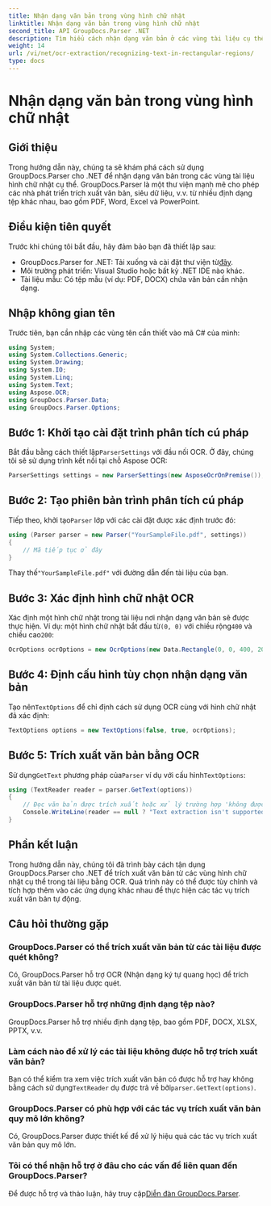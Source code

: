 ```yaml
---
title: Nhận dạng văn bản trong vùng hình chữ nhật
linktitle: Nhận dạng văn bản trong vùng hình chữ nhật
second_title: API GroupDocs.Parser .NET
description: Tìm hiểu cách nhận dạng văn bản ở các vùng tài liệu cụ thể bằng GroupDocs.Parser cho .NET có khả năng OCR.
weight: 14
url: /vi/net/ocr-extraction/recognizing-text-in-rectangular-regions/
type: docs
---
```

# Nhận dạng văn bản trong vùng hình chữ nhật

## Giới thiệu
Trong hướng dẫn này, chúng ta sẽ khám phá cách sử dụng GroupDocs.Parser cho .NET để nhận dạng văn bản trong các vùng tài liệu hình chữ nhật cụ thể. GroupDocs.Parser là một thư viện mạnh mẽ cho phép các nhà phát triển trích xuất văn bản, siêu dữ liệu, v.v. từ nhiều định dạng tệp khác nhau, bao gồm PDF, Word, Excel và PowerPoint.
## Điều kiện tiên quyết
Trước khi chúng tôi bắt đầu, hãy đảm bảo bạn đã thiết lập sau:
-  GroupDocs.Parser for .NET: Tải xuống và cài đặt thư viện từ[đây](https://releases.groupdocs.com/parser/net/).
- Môi trường phát triển: Visual Studio hoặc bất kỳ .NET IDE nào khác.
- Tài liệu mẫu: Có tệp mẫu (ví dụ: PDF, DOCX) chứa văn bản cần nhận dạng.

## Nhập không gian tên
Trước tiên, bạn cần nhập các vùng tên cần thiết vào mã C# của mình:
```csharp
using System;
using System.Collections.Generic;
using System.Drawing;
using System.IO;
using System.Linq;
using System.Text;
using Aspose.OCR;
using GroupDocs.Parser.Data;
using GroupDocs.Parser.Options;
```
## Bước 1: Khởi tạo cài đặt trình phân tích cú pháp
 Bắt đầu bằng cách thiết lập`ParserSettings` với đầu nối OCR. Ở đây, chúng tôi sẽ sử dụng trình kết nối tại chỗ Aspose OCR:
```csharp
ParserSettings settings = new ParserSettings(new AsposeOcrOnPremise());
```
## Bước 2: Tạo phiên bản trình phân tích cú pháp
 Tiếp theo, khởi tạo`Parser` lớp với các cài đặt được xác định trước đó:
```csharp
using (Parser parser = new Parser("YourSampleFile.pdf", settings))
{
    // Mã tiếp tục ở đây
}
```
 Thay thế`"YourSampleFile.pdf"` với đường dẫn đến tài liệu của bạn.
## Bước 3: Xác định hình chữ nhật OCR
 Xác định một hình chữ nhật trong tài liệu nơi nhận dạng văn bản sẽ được thực hiện. Ví dụ: một hình chữ nhật bắt đầu từ`(0, 0)` với chiều rộng`400` và chiều cao`200`:
```csharp
OcrOptions ocrOptions = new OcrOptions(new Data.Rectangle(0, 0, 400, 200));
```
## Bước 4: Định cấu hình tùy chọn nhận dạng văn bản
 Tạo nên`TextOptions` để chỉ định cách sử dụng OCR cùng với hình chữ nhật đã xác định:
```csharp
TextOptions options = new TextOptions(false, true, ocrOptions);
```
## Bước 5: Trích xuất văn bản bằng OCR
 Sử dụng`GetText` phương pháp của`Parser` ví dụ với cấu hình`TextOptions`:
```csharp
using (TextReader reader = parser.GetText(options))
{
    // Đọc văn bản được trích xuất hoặc xử lý trường hợp 'không được hỗ trợ'
    Console.WriteLine(reader == null ? "Text extraction isn't supported" : reader.ReadToEnd());
}
```

## Phần kết luận
Trong hướng dẫn này, chúng tôi đã trình bày cách tận dụng GroupDocs.Parser cho .NET để trích xuất văn bản từ các vùng hình chữ nhật cụ thể trong tài liệu bằng OCR. Quá trình này có thể được tùy chỉnh và tích hợp thêm vào các ứng dụng khác nhau để thực hiện các tác vụ trích xuất văn bản tự động.

## Câu hỏi thường gặp
### GroupDocs.Parser có thể trích xuất văn bản từ các tài liệu được quét không?
Có, GroupDocs.Parser hỗ trợ OCR (Nhận dạng ký tự quang học) để trích xuất văn bản từ tài liệu được quét.
### GroupDocs.Parser hỗ trợ những định dạng tệp nào?
GroupDocs.Parser hỗ trợ nhiều định dạng tệp, bao gồm PDF, DOCX, XLSX, PPTX, v.v.
### Làm cách nào để xử lý các tài liệu không được hỗ trợ trích xuất văn bản?
 Bạn có thể kiểm tra xem việc trích xuất văn bản có được hỗ trợ hay không bằng cách sử dụng`TextReader` dụ được trả về bởi`parser.GetText(options)`.
### GroupDocs.Parser có phù hợp với các tác vụ trích xuất văn bản quy mô lớn không?
Có, GroupDocs.Parser được thiết kế để xử lý hiệu quả các tác vụ trích xuất văn bản quy mô lớn.
### Tôi có thể nhận hỗ trợ ở đâu cho các vấn đề liên quan đến GroupDocs.Parser?
 Để được hỗ trợ và thảo luận, hãy truy cập[Diễn đàn GroupDocs.Parser](https://forum.groupdocs.com/c/parser/17).